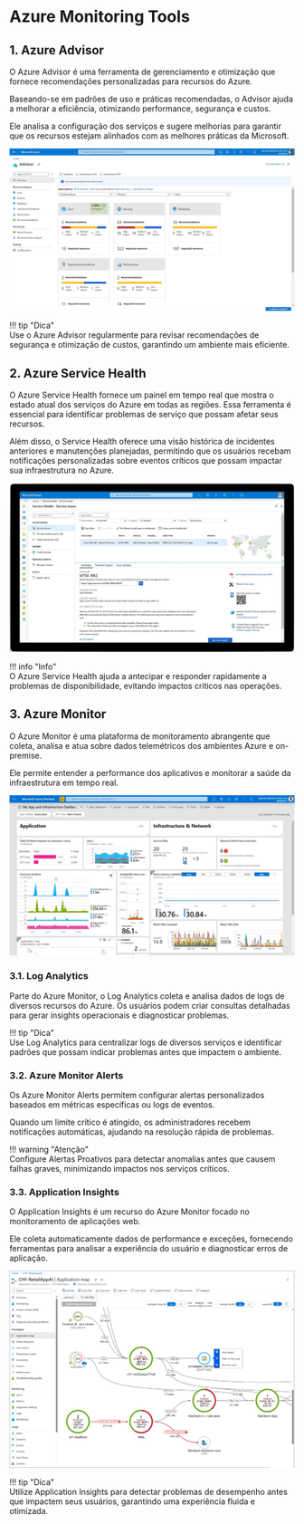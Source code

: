# Azure Monitoring Tools  

## 1. Azure Advisor  

O Azure Advisor é uma ferramenta de gerenciamento e otimização que fornece recomendações personalizadas para recursos do Azure. 

Baseando-se em padrões de uso e práticas recomendadas, o Advisor ajuda a melhorar a eficiência, otimizando performance, segurança e custos. 

Ele analisa a configuração dos serviços e sugere melhorias para garantir que os recursos estejam alinhados com as melhores práticas da Microsoft.

![Advisor](../../assets/img/advisor.png)

!!! tip "Dica"  
    Use o Azure Advisor regularmente para revisar recomendações de segurança e otimização de custos, garantindo um ambiente mais eficiente.

## 2. Azure Service Health  

O Azure Service Health fornece um painel em tempo real que mostra o estado atual dos serviços do Azure em todas as regiões. Essa ferramenta é essencial para identificar problemas de serviço que possam afetar seus recursos.  

Além disso, o Service Health oferece uma visão histórica de incidentes anteriores e manutenções planejadas, permitindo que os usuários recebam notificações personalizadas sobre eventos críticos que possam impactar sua infraestrutura no Azure.

![SErvice health](../../assets/img/service-health.png)

!!! info "Info"  
    O Azure Service Health ajuda a antecipar e responder rapidamente a problemas de disponibilidade, evitando impactos críticos nas operações.

## 3. Azure Monitor  

O Azure Monitor é uma plataforma de monitoramento abrangente que coleta, analisa e atua sobre dados telemétricos dos ambientes Azure e on-premise. 

Ele permite entender a performance dos aplicativos e monitorar a saúde da infraestrutura em tempo real.

![monitor](../../assets/img/monitor.png)

### 3.1. Log Analytics  

Parte do Azure Monitor, o Log Analytics coleta e analisa dados de logs de diversos recursos do Azure. Os usuários podem criar consultas detalhadas para gerar insights operacionais e diagnosticar problemas.

!!! tip "Dica"  
    Use Log Analytics para centralizar logs de diversos serviços e identificar padrões que possam indicar problemas antes que impactem o ambiente.

### 3.2. Azure Monitor Alerts  

Os Azure Monitor Alerts permitem configurar alertas personalizados baseados em métricas específicas ou logs de eventos. 

Quando um limite crítico é atingido, os administradores recebem notificações automáticas, ajudando na resolução rápida de problemas.

!!! warning "Atenção"  
    Configure Alertas Proativos para detectar anomalias antes que causem falhas graves, minimizando impactos nos serviços críticos.

### 3.3. Application Insights  

O Application Insights é um recurso do Azure Monitor focado no monitoramento de aplicações web. 

Ele coleta automaticamente dados de performance e exceções, fornecendo ferramentas para analisar a experiência do usuário e diagnosticar erros de aplicação.

![monitor](../../assets/img/application-insights.png)

!!! tip "Dica"  
    Utilize Application Insights para detectar problemas de desempenho antes que impactem seus usuários, garantindo uma experiência fluida e otimizada.
